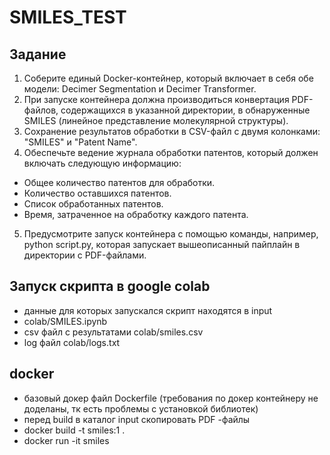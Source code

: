 # SMILES_TEST

## Задание
1. Соберите единый Docker-контейнер, который включает в себя обе модели: Decimer Segmentation и Decimer Transformer.
2. При запуске контейнера должна производиться конвертация PDF-файлов, содержащихся в указанной директории, в обнаруженные SMILES (линейное представление молекулярной структуры).
3. Сохранение результатов обработки в CSV-файл с двумя колонками: "SMILES" и "Patent Name".
4. Обеспечьте ведение журнала обработки патентов, который должен включать следующую информацию:
- Общее количество патентов для обработки.
- Количество оставшихся патентов.
- Список обработанных патентов.
- Время, затраченное на обработку каждого патента.
5. Предусмотрите запуск контейнера с помощью команды, например, python script.py, которая запускает вышеописанный пайплайн в директории с PDF-файлами.

## Запуск скрипта в google colab
- данные для которых запускался скрипт находятся в input
- colab/SMILES.ipynb
- csv файл с результатами colab/smiles.csv
- log файл colab/logs.txt

## docker
- базовый докер файл Dockerfile (требования по докер контейнеру не доделаны, тк есть проблемы с установкой библиотек)
- перед build в каталог input скопировать PDF -файлы
- docker build -t smiles:1 . 
- docker run -it smiles